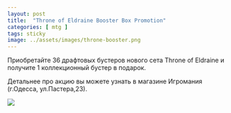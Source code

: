 ```yaml
---
layout: post
title:  "Throne of Eldraine Booster Box Promotion"
categories: [ mtg ]
tags: sticky
image: ../assets/images/throne-booster.png
---
```


Приобретайте 36 драфтовых бустеров нового сета Throne of Eldraine и получите 1 коллекционный бустер в подарок. 

Детальнее про акцию вы можете узнать в магазине Игромания (г.Одесса, ул.Пастера,23). 

![](https://media.wizards.com/2019/images/daily/gudy4flWSL.png)

